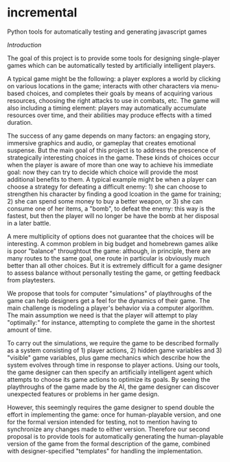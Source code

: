 # incremental
Python tools for automatically testing and generating javascript games

*Introduction*

The goal of this project is to provide some tools for designing single-player games which can be
automatically tested by artificially intelligent players.

A typical game might be the following: a player explores a world by clicking on various locations in the game;
interacts with other characters via menu-based choices, and completes their goals by means of acquiring various
resources, choosing the right attacks to use in combats, etc.  The game will also including a timing element:
players may automatically accumulate resources over time, and their abilities may produce effects with a timed
duration.

The success of any game depends on many factors: an engaging story, immersive graphics and audio,
or gameplay that creates emotional suspense.  But the main goal of this project is to address
the prescence of strategically interesting choices in the game.  These kinds of choices occur when
the player is aware of more than one way to achieve his immediate goal: now they can try to decide
which choice will provide the most additional benefits to them.  A typical example might be when a player
can choose a strategy for defeating a difficult enemy: 1) she can choose to strengthen his character
by finding a good lcoation in the game for training; 2) she can spend some money to buy a better weapon,
or 3) she can consume one of her items, a "bomb", to defeat the enemy: this way is the fastest,
but then the player will no longer be have the bomb at her disposal in a later battle.

A mere multiplicity of options does not guarantee that the choices will be interesting.
A common problem in big budget and homebrewn games alike is poor "balance" throughtout the game:
although, in principle, there are many routes to the same goal, one route in particular
is obviously much better than all other choices.  But it is extremely difficult for a game designer
to assess balance without personally testing the game, or getting feedback from playtesters.

We propose that tools for computer "simulations" of playthroughs of the game can help designers get a feel
for the dynamics of their game.  The main challenge is modeling a player's behavior via
a computer algorithm.  The main assumption we need is that the player will attempt to play "optimally:"
for instance, attempting to complete the game in the shortest amount of time.

To carry out the simulations, we require the game to be described formally as a system
consisting of 1) player actions, 2) hidden game variables and 3) "visible" game variables,
plus game mechanics which describe how the system evolves through time in response to player actions.
Using our tools, the game designer can then specify an artificially intelligent agent
which attempts to choose its game actions to optimize its goals.  By seeing the
playthroughs of the game made by the AI, the game designer can discover unexpected features or
problems in her game design.

However, this seemingly requires the game designer to spend double the effort in implementing the game:
once for human-playable version, and one for the formal version intended for testing, not to mention
having to synchronize any changes made to either version.  Therefore our second proposal is
to provide tools for automatically generating the human-playable version of the game from
the formal description of the game, combined with designer-specified "templates" for handling the implementation.


